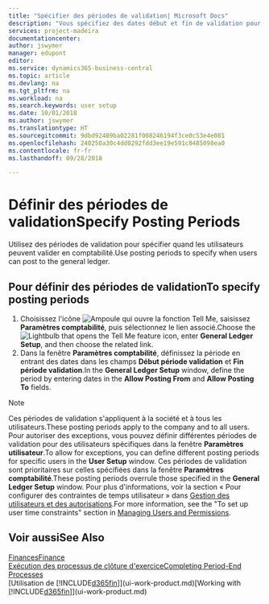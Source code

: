 ```yaml
---
title: "Spécifier des périodes de validation| Microsoft Docs"
description: "Vous spécifiez des dates début et fin de validation pour configurer quand les utilisateurs peuvent valider en comptabilité."
services: project-madeira
documentationcenter: 
author: jswymer
manager: edupont
editor: 
ms.service: dynamics365-business-central
ms.topic: article
ms.devlang: na
ms.tgt_pltfrm: na
ms.workload: na
ms.search.keywords: user setup
ms.date: 10/01/2018
ms.author: jswymer
ms.translationtype: HT
ms.sourcegitcommit: 9dbd92409ba02281f008246194f3ce0c53e4e001
ms.openlocfilehash: 240250a30c4dd0292fdd3ee19e591c8485098ea0
ms.contentlocale: fr-fr
ms.lasthandoff: 09/28/2018

---
```

# <a name="specify-posting-periods"></a><span data-ttu-id="56cc7-103">Définir des périodes de validation</span><span class="sxs-lookup"><span data-stu-id="56cc7-103">Specify Posting Periods</span></span>
<span data-ttu-id="56cc7-104">Utilisez des périodes de validation pour spécifier quand les utilisateurs peuvent valider en comptabilité.</span><span class="sxs-lookup"><span data-stu-id="56cc7-104">Use posting periods to specify when users can post to the general ledger.</span></span>  

## <a name="to-specify-posting-periods"></a><span data-ttu-id="56cc7-105">Pour définir des périodes de validation</span><span class="sxs-lookup"><span data-stu-id="56cc7-105">To specify posting periods</span></span>
1. <span data-ttu-id="56cc7-106">Choisissez l'icône ![Ampoule qui ouvre la fonction Tell Me](media/ui-search/search_small.png "Dites-moi ce que vous voulez faire"), saisissez **Paramètres comptabilité**, puis sélectionnez le lien associé.</span><span class="sxs-lookup"><span data-stu-id="56cc7-106">Choose the ![Lightbulb that opens the Tell Me feature](media/ui-search/search_small.png "Tell me what you want to do") icon, enter **General Ledger Setup**, and then choose the related link.</span></span>  
2. <span data-ttu-id="56cc7-107">Dans la fenêtre **Paramètres comptabilité**, définissez la période en entrant des dates dans les champs **Début période validation** et **Fin période validation**.</span><span class="sxs-lookup"><span data-stu-id="56cc7-107">In the **General Ledger Setup** window, define the period by entering dates in the **Allow Posting From** and **Allow Posting To** fields.</span></span>  

> [!NOTE]  
>   <span data-ttu-id="56cc7-108">Ces périodes de validation s'appliquent à la société et à tous les utilisateurs.</span><span class="sxs-lookup"><span data-stu-id="56cc7-108">These posting periods apply to the company and to all users.</span></span> <span data-ttu-id="56cc7-109">Pour autoriser des exceptions, vous pouvez définir différentes périodes de validation pour des utilisateurs spécifiques dans la fenêtre **Paramètres utilisateur**.</span><span class="sxs-lookup"><span data-stu-id="56cc7-109">To allow for exceptions, you can define different posting periods for specific users in the **User Setup** window.</span></span> <span data-ttu-id="56cc7-110">Ces périodes de validation sont prioritaires sur celles spécifiées dans la fenêtre **Paramètres comptabilité**.</span><span class="sxs-lookup"><span data-stu-id="56cc7-110">These posting periods overrule those specified in the **General Ledger Setup** window.</span></span> <span data-ttu-id="56cc7-111">Pour plus d'informations, voir la section « Pour configurer des contraintes de temps utilisateur » dans [Gestion des utilisateurs et des autorisations](ui-how-users-permissions.md).</span><span class="sxs-lookup"><span data-stu-id="56cc7-111">For more information, see the "To set up user time constraints" section in [Managing Users and Permissions](ui-how-users-permissions.md).</span></span>

## <a name="see-also"></a><span data-ttu-id="56cc7-112">Voir aussi</span><span class="sxs-lookup"><span data-stu-id="56cc7-112">See Also</span></span>
[<span data-ttu-id="56cc7-113">Finances</span><span class="sxs-lookup"><span data-stu-id="56cc7-113">Finance</span></span>](finance.md)  
[<span data-ttu-id="56cc7-114">Exécution des processus de clôture d'exercice</span><span class="sxs-lookup"><span data-stu-id="56cc7-114">Completing Period-End Processes</span></span>](year-how-complete-period-end-processes.md)  
<span data-ttu-id="56cc7-115">[Utilisation de [!INCLUDE[d365fin](includes/d365fin_md.md)]](ui-work-product.md)</span><span class="sxs-lookup"><span data-stu-id="56cc7-115">[Working with [!INCLUDE[d365fin](includes/d365fin_md.md)]](ui-work-product.md)</span></span>

